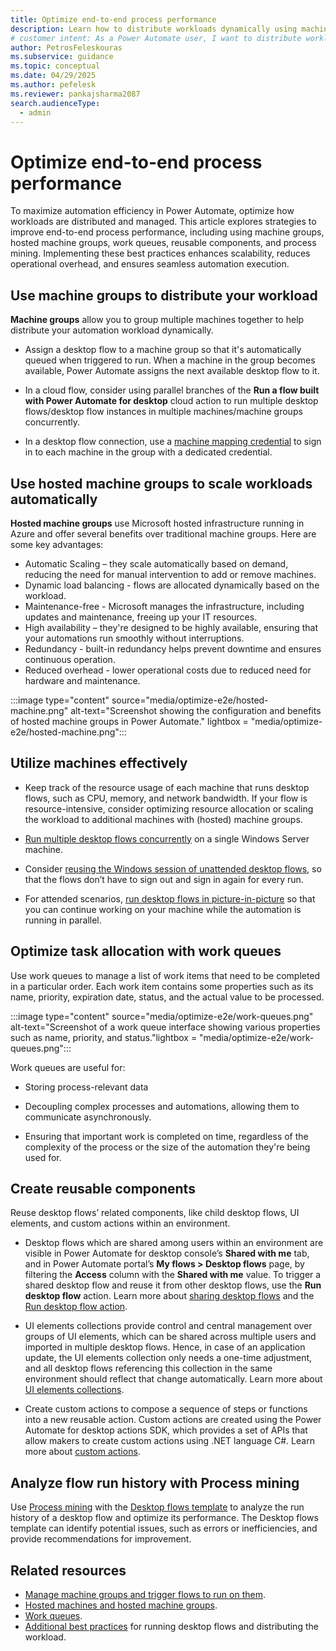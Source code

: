 ```yaml
---
title: Optimize end-to-end process performance
description: Learn how to distribute workloads dynamically using machine groups and hosted machine groups in Power Automate for improved automation efficiency.
# customer intent: As a Power Automate user, I want to distribute workloads dynamically using machine groups so that I can improve automation efficiency.
author: PetrosFeleskouras
ms.subservice: guidance
ms.topic: conceptual
ms.date: 04/29/2025
ms.author: pefelesk
ms.reviewer: pankajsharma2087
search.audienceType:
  - admin
---
```


# Optimize end-to-end process performance

To maximize automation efficiency in Power Automate, optimize how workloads are distributed and managed. This article explores strategies to improve end-to-end process performance, including using machine groups, hosted machine groups, work queues, reusable components, and process mining. Implementing these best practices enhances scalability, reduces operational overhead, and ensures seamless automation execution.

## Use machine groups to distribute your workload

**Machine groups** allow you to group multiple machines together to help distribute your automation workload dynamically.

- Assign a desktop flow to a machine group so that it's automatically queued when triggered to run. When a machine in the group becomes available, Power Automate assigns the next available desktop flow to it.

- In a cloud flow, consider using parallel branches of the **Run a flow built with Power Automate for desktop** cloud action to run multiple desktop flows/desktop flow instances in multiple machines/machine groups concurrently.

- In a desktop flow connection, use a [machine mapping credential](/power-automate/desktop-flows/create-machine-mapping) to sign in to each machine in the group with a dedicated credential.

## Use hosted machine groups to scale workloads automatically

**Hosted machine groups** use Microsoft hosted infrastructure running in Azure and offer several benefits over traditional machine groups. Here are some key advantages:

- Automatic Scaling – they scale automatically based on demand, reducing the need for manual intervention to add or remove machines.
- Dynamic load balancing - flows are allocated dynamically based on the workload.
- Maintenance-free - Microsoft manages the infrastructure, including updates and maintenance, freeing up your IT resources.
- High availability – they're designed to be highly available, ensuring that your automations run smoothly without interruptions.
- Redundancy - built-in redundancy helps prevent downtime and ensures continuous operation.
- Reduced overhead - lower operational costs due to reduced need for hardware and maintenance.

:::image type="content" source="media/optimize-e2e/hosted-machine.png" alt-text="Screenshot showing the configuration and benefits of hosted machine groups in Power Automate." lightbox = "media/optimize-e2e/hosted-machine.png":::

## Utilize machines effectively

- Keep track of the resource usage of each machine that runs desktop flows, such as CPU, memory, and network bandwidth. If your flow is resource-intensive, consider optimizing resource allocation or scaling the workload to additional machines with (hosted) machine groups.

- [Run multiple desktop flows concurrently](/power-automate/desktop-flows/run-desktop-flows-concurrently) on a single Windows Server machine.

- Consider [reusing the Windows session of unattended desktop flows](/power-automate/desktop-flows/run-unattended-desktop-flows#reuse-a-windows-session-in-unattended-mode), so that the flows don’t have to sign out and sign in again for every run.

- For attended scenarios, [run desktop flows in picture-in-picture](/power-automate/desktop-flows/run-desktop-flows-pip) so that you can continue working on your machine while the automation is running in parallel.

## Optimize task allocation with work queues

Use work queues to manage a list of work items that need to be completed in a particular order. Each work item contains some properties such as its name, priority, expiration date, status, and the actual value to be processed.

:::image type="content" source="media/optimize-e2e/work-queues.png" alt-text="Screenshot of a work queue interface showing various properties such as name, priority, and status."lightbox = "media/optimize-e2e/work-queues.png":::

Work queues are useful for:

- Storing process-relevant data

- Decoupling complex processes and automations, allowing them to communicate asynchronously.

- Ensuring that important work is completed on time, regardless of the complexity of the process or the size of the automation they're being used for.

## Create reusable components

Reuse desktop flows’ related components, like child desktop flows, UI elements, and custom actions within an environment.

- Desktop flows which are shared among users within an environment are visible in Power Automate for desktop console’s **Shared with me** tab, and in Power Automate portal’s **My flows > Desktop flows** page, by filtering the **Access** column with the **Shared with me** value. To trigger a shared desktop flow and reuse it from other desktop flows, use the **Run desktop flow** action. Learn more about [sharing desktop flows](/power-automate/desktop-flows/manage#share-desktop-flows) and the [Run desktop flow action](/power-automate/desktop-flows/actions-reference/runflow).

- UI elements collections provide control and central management over groups of UI elements, which can be shared across multiple users and imported in multiple desktop flows. Hence, in case of an application update, the UI elements collection only needs a one-time adjustment, and all desktop flows referencing this collection in the same environment should reflect that change automatically. Learn more about [UI elements collections](/power-automate/desktop-flows/ui-elements-collections).

- Create custom actions to compose a sequence of steps or functions into a new reusable action. Custom actions are created using the Power Automate for desktop actions SDK, which provides a set of APIs that allow makers to create custom actions using .NET language C#. Learn more about [custom actions](/power-automate/desktop-flows/custom-actions).

## Analyze flow run history with Process mining

Use [Process mining](/power-automate/process-advisor-overview) with the [Desktop flows template](/power-automate/process-mining-templates#desktop-flows-template) to analyze the run history of a desktop flow and optimize its performance. The Desktop flows template can identify potential issues, such as errors or inefficiencies, and provide recommendations for improvement.

## Related resources

- [Manage machine groups and trigger flows to run on them](/power-automate/desktop-flows/manage-machine-groups).
- [Hosted machines and hosted machine groups](/power-automate/desktop-flows/hosted-rpa-overview). 
- [Work queues](/power-automate/desktop-flows/work-queues).
- [Additional best practices](/power-automate/desktop-flows/run-desktop-flows-best-practices) for running desktop flows and distributing the workload.
